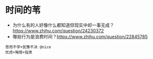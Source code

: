 # 时间的苇

- 为什么有的人好像什么都知道但现实中却一事无成？ https://www.zhihu.com/question/24230372
- 哪些行为是浪费时间？https://www.zhihu.com/question/22845785

```
思而不学+犹豫不决 @nice
忧虑+悔恨+指责
```
